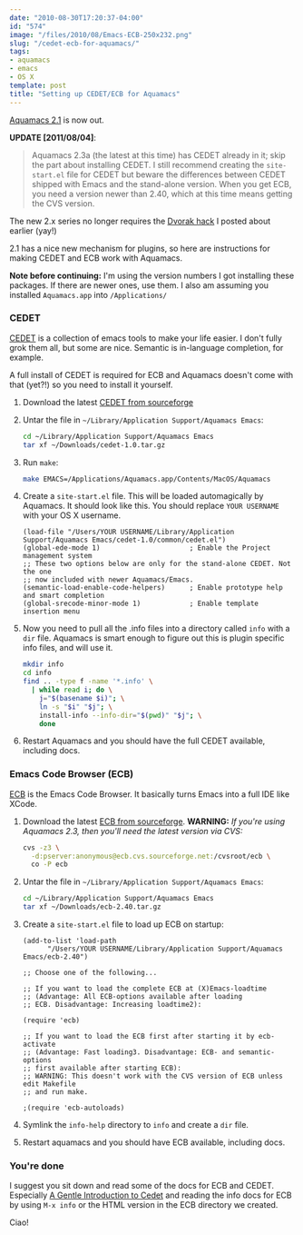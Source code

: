 ```yaml
---
date: "2010-08-30T17:20:37-04:00"
id: "574"
image: "/files/2010/08/Emacs-ECB-250x232.png"
slug: "/cedet-ecb-for-aquamacs/"
tags:
- aquamacs
- emacs
- OS X
template: post
title: "Setting up CEDET/ECB for Aquamacs"
---
```


[Aquamacs 2.1](http://aquamacs.org/) is now out.

**UPDATE \[2011/08/04\]**:

> Aquamacs 2.3a (the latest at this time) has CEDET already in it; skip the
> part about installing CEDET. I still recommend creating the `site-start.el`
> file for CEDET but beware the differences between CEDET shipped with Emacs
> and the stand-alone version. When you get ECB, you need a version newer than
> 2.40, which at this time means getting the CVS version.

The new 2.x series no longer requires the
[Dvorak hack](/aquamacs-vs-dvorak-qwerty-layout) I posted about earlier (yay!)

2.1 has a nice new mechanism for plugins, so here are instructions for making
CEDET and ECB work with Aquamacs.

**Note before continuing:** I'm using the version numbers I got installing
these packages. If there are newer ones, use them. I also am assuming you
installed `Aquamacs.app` into `/Applications/`

### CEDET

[CEDET](http://cedet.sourceforge.net/) is a collection of emacs tools to make
your life easier. I don't fully grok them all, but some are nice. Semantic is
in-language completion, for example.

A full install of CEDET is required for ECB and Aquamacs doesn't come with
that (yet?!) so you need to install it yourself.

1.  Download the latest
    [CEDET from sourceforge](https://sourceforge.net/projects/cedet/files/)
2.  Untar the file in `~/Library/Application Support/Aquamacs Emacs`:

    ```bash
    cd ~/Library/Application Support/Aquamacs Emacs
    tar xf ~/Downloads/cedet-1.0.tar.gz
    ```

3.  Run `make`:

    ```bash
    make EMACS=/Applications/Aquamacs.app/Contents/MacOS/Aquamacs
    ```

4.  Create a `site-start.el` file. This will be loaded automagically by
    Aquamacs. It should look like this. You should replace `YOUR USERNAME`
    with your OS X username.

    ```elisp
    (load-file "/Users/YOUR USERNAME/Library/Application Support/Aquamacs Emacs/cedet-1.0/common/cedet.el")
    (global-ede-mode 1)                      ; Enable the Project management system
    ;; These two options below are only for the stand-alone CEDET. Not the one
    ;; now included with newer Aquamacs/Emacs.
    (semantic-load-enable-code-helpers)      ; Enable prototype help and smart completion
    (global-srecode-minor-mode 1)            ; Enable template insertion menu
    ```

5.  Now you need to pull all the .info files into a directory called `info`
    with a `dir` file. Aquamacs is smart enough to figure out this is plugin
    specific info files, and will use it.

    ```bash
    mkdir info
    cd info
    find .. -type f -name '*.info' \
      | while read i; do \
        j="$(basename $i)"; \
        ln -s "$i" "$j"; \
        install-info --info-dir="$(pwd)" "$j"; \
        done
    ```

6.  Restart Aquamacs and you should have the full CEDET available, including
    docs.

### Emacs Code Browser (ECB)

[ECB](http://ecb.sourceforge.net/) is the Emacs Code Browser. It basically
turns Emacs into a full IDE like XCode.

1.  Download the latest
    [ECB from sourceforge](https://sourceforge.net/projects/ecb/files/).
    **WARNING:** _If you're using Aquamacs 2.3, then you'll need the latest
    version via CVS:_

    ```bash
    cvs -z3 \
      -d:pserver:anonymous@ecb.cvs.sourceforge.net:/cvsroot/ecb \
      co -P ecb
    ```

2.  Untar the file in `~/Library/Application Support/Aquamacs Emacs`:

    ```bash
    cd ~/Library/Application Support/Aquamacs Emacs
    tar xf ~/Downloads/ecb-2.40.tar.gz
    ```

3.  Create a `site-start.el` file to load up ECB on startup:

    ```elisp
    (add-to-list 'load-path
          "/Users/YOUR USERNAME/Library/Application Support/Aquamacs Emacs/ecb-2.40")

    ;; Choose one of the following...

    ;; If you want to load the complete ECB at (X)Emacs-loadtime
    ;; (Advantage: All ECB-options available after loading
    ;; ECB. Disadvantage: Increasing loadtime2):

    (require 'ecb)

    ;; If you want to load the ECB first after starting it by ecb-activate
    ;; (Advantage: Fast loading3. Disadvantage: ECB- and semantic-options
    ;; first available after starting ECB):
    ;; WARNING: This doesn't work with the CVS version of ECB unless edit Makefile
    ;; and run make.

    ;(require 'ecb-autoloads)
    ```

4.  Symlink the `info-help` directory to `info` and create a `dir` file.
5.  Restart aquamacs and you should have ECB available, including docs.

### You're done

I suggest you sit down and read some of the docs for ECB and CEDET. Especially
[A Gentle Introduction to Cedet](http://alexott.net/en/writings/emacs-devenv/EmacsCedet.html)
and reading the info docs for ECB by using `M-x info` or the HTML version in
the ECB directory we created.

Ciao!
